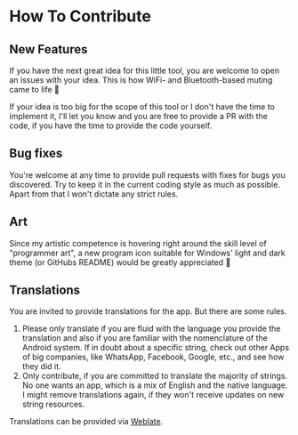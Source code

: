 # How To Contribute

## New Features

If you have the next great idea for this little tool, you are welcome to open an
issues with your idea. This is how WiFi- and Bluetooth-based muting came to life 🙂

If your idea is too big for the scope of this tool or I don't have the time to
implement it, I'll let you know and you are free to provide a PR with the code,
if you have the time to provide the code yourself.

## Bug fixes

You're welcome at any time to provide pull requests with fixes for bugs you discovered.
Try to keep it in the current coding style as much as possible. Apart from that I won't
dictate any strict rules.

## Art

Since my artistic competence is hovering right around the skill level of "programmer art",
a new program icon suitable for Windows' light and dark theme (or GitHubs README) would be greatly appreciated 🙂

## Translations

You are invited to provide translations for the app. But there are some rules.

1. Please only translate if you are fluid with the language you provide the translation and also if you are familiar with the nomenclature of the Android system. If in doubt about a specific string, check out other Apps of big companies, like WhatsApp, Facebook, Google, etc., and see how they did it.
2. Only contribute, if you are committed to translate the majority of strings. No one wants an app, which is a mix of English and the native language. I might remove translations again, if they won't receive updates on new string resources.

Translations can be provided via [Weblate](https://translate.codeberg.org/engage/winmute/).
